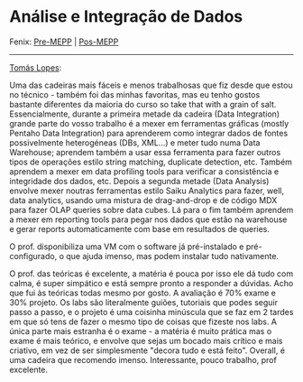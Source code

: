 # Análise e Integração de Dados

Fenix: [Pre-MEPP](https://fenix.tecnico.ulisboa.pt/cursos/meic-a/disciplina-curricular/283003985068073) | [Pos-MEPP](https://fenix.tecnico.ulisboa.pt/cursos/meic-a/disciplina-curricular/564478961778812)

---
[Tomás Lopes](https://github.com/tomasbflopes):

Uma das cadeiras mais fáceis e menos trabalhosas que fiz desde que estou no técnico - também foi das minhas favoritas, mas eu tenho gostos bastante diferentes da maioria do curso so take that with a grain of salt. Essencialmente, durante a primeira metade da cadeira (Data Integration) grande parte do vosso trabalho é a mexer em ferramentas gráficas (mostly Pentaho Data Integration) para aprenderem como integrar dados de fontes possivelmente heterogéneas (DBs, XML...) e meter tudo numa Data Warehouse; aprendem também a usar essa ferramenta para fazer outros tipos de operações estilo string matching, duplicate detection, etc. Também aprendem a mexer em data profiling tools para verificar a consistência e integridade dos dados, etc. Depois a segunda metade (Data Analysis) envolve mexer noutras ferramentas estilo Saiku Analytics para fazer, well, data analytics, usando uma mistura de drag-and-drop e de código MDX para fazer OLAP queries sobre data cubes. Lá para o fim também aprendem a mexer em reporting tools para pegar nos dados que estão na warehouse e gerar reports automaticamente com base em resultados de queries.

O prof. disponibiliza uma VM com o software já pré-instalado e pré-configurado, o que ajuda imenso, mas podem instalar tudo nativamente.

O prof. das teóricas é excelente, a matéria é pouca por isso ele dá tudo com calma, é super simpático e está sempre pronto a responder a dúvidas. Acho que fui às teóricas todas mesmo por gosto. A avaliação é 70% exame e 30% projeto. Os labs são literalmente guiões, tutoriais que podes seguir passo a passo, e o projeto é uma coisinha minúscula que se faz em 2 tardes em que só tens de fazer o mesmo tipo de coisas que fizeste nos labs. A única parte mais estranha é o exame - a matéria é muito prática mas o exame é mais teórico, e envolve que sejas um bocado mais crítico e mais criativo, em vez de ser simplesmente "decora tudo e está feito".
Overall, é uma cadeira que recomendo imenso. Interessante, pouco trabalho, prof excelente.
